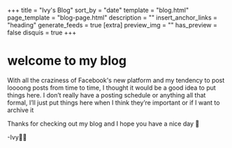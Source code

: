+++
title = "Ivy's Blog"
sort_by = "date"
template = "blog.html"
page_template = "blog-page.html"
description = ""
insert_anchor_links = "heading"
generate_feeds = true
[extra]
preview_img = ""
has_preview = false
disquis = true
+++

# welcome to my blog

With all the craziness of Facebook's new platform and my tendency to post loooong posts from time to time, I thought it would be a good idea to put things here. I don’t really have a posting schedule or anything all that formal, I’ll just put things here when I think they’re important or if I want to archive it

Thanks for checking out my blog and I hope you have a nice day 💜

-Ivy🏳️‍⚧️